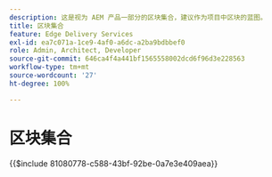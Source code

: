 ```yaml
---
description: 这是视为 AEM 产品一部分的区块集合，建议作为项目中区块的蓝图。
title: 区块集合
feature: Edge Delivery Services
exl-id: ea7c071a-1ce9-4af0-a6dc-a2ba9bdbbef0
role: Admin, Architect, Developer
source-git-commit: 646ca4f4a441bf1565558002dcd6f96d3e228563
workflow-type: tm+mt
source-wordcount: '27'
ht-degree: 100%

---
```


# 区块集合

{{$include 81080778-c588-43bf-92be-0a7e3e409aea}}
